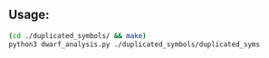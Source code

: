 ## Usage:
```sh
(cd ./duplicated_symbols/ && make)
python3 dwarf_analysis.py ./duplicated_symbols/duplicated_syms
```
